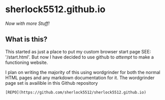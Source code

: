 
# sherlock5512.github.io

_Now with more Stuff!_

## What is this?

This started as just a place to put my custom browser start page SEE: '/start.html'. But now I have decided to use github to _attempt_ to make a functioning website.

I plan on writing the majority of this using wordgrinder for both the normal HTML pages and any markdown documentation for it. The wordgrinder page set is availible in this Github repository

    [REPO](https://github.com/sherlock5512/sherlock5512.github.io)
